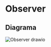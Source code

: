 # Observer

## Diagrama
![Observer drawio](https://github.com/user-attachments/assets/179da199-1026-4710-b589-5aaa6992a174)
